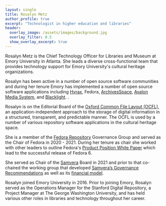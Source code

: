 ```yaml
---
layout: single
title: Rosalyn Metz
author_profile: true
excerpt: "Technologist in higher education and libraries"
header:
  overlay_image: /assets/images/background.jpg
  overlay_filter: 0.5
  show_overlay_excerpt: true
---
```

Rosalyn Metz is the Chief Technology Officer for Libraries and Museum at Emory University in Atlanta. She leads a diverse cross-functional team that provides technology support for Emory University's cultural heritage organizations.

Rosalyn has been active in a number of open source software communities and during her tenure Emory has implemented a number of open source software applications including [Hyrax](https://hyrax.samvera.org/), Fedora, [ArchivesSpace](https://archivesspace.org/), [Avalon Media System](https://www.avalonmediasystem.org/), and [Blacklight](https://projectblacklight.org/). .  

Rosalyn is on the Editorial Board of the [Oxford Common File Layout (OCFL)](https://ocfl.io/), an application-independent approach to the storage of digital information in a structured, transparent, and predictable manner. The OCFL is used by a number of various repository software applications in the cultural heritage space.

She is a member of the [Fedora Repository](https://duraspace.org/fedora/) Governance Group and served as the Chair of Fedora in 2020 - 2021. During her tenure as chair she worked with other leaders to outline Fedora's [Product Position White Paper](https://docs.google.com/document/d/1fiVH0lKJWbU5NFsMrENW1J2ksjyQRLm3WVYGpJkuNRQ/edit?usp=sharing) which lead to the successful release of Fedora 6.

She served as Chair of the [Samvera](https://samvera.org/) Board in 2021 and prior to that co-chaired the working group that developed [Samvera’s Governance Recommendations](https://docs.google.com/document/d/1DtKOO8MJTU7k6svMrvO2lM_ZrMep1-6s0xVOSf05PUI/edit#heading=h.2ma8j2hbyr1t) as well as its [financial model](https://samvera.atlassian.net/wiki/spaces/samvera/pages/1956052993/Annual+Partner+Dues).

Rosalyn joined Emory University in 2016. Prior to joining Emory, Rosalyn served as the Operations Manager for the Stanford Digital Repository, a Project Manager at The George Washington University, and has held various other roles in libraries and technology throughout her career.
